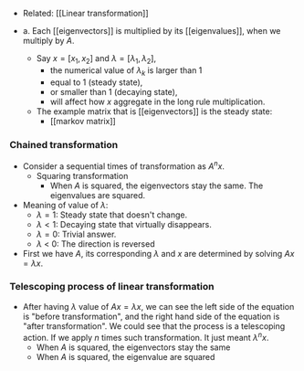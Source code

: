 - Related: [[Linear transformation]]

- a. Each [[eigenvectors]] is multiplied by its [[eigenvalues]], when we multiply by $A$. 
	- Say $x = [x_1, x_2]$ and $\lambda = [\lambda_1, \lambda_2]$, 
		- the numerical value of $\lambda_k$ is larger than 1 
		- equal to 1 (steady state),
		- or smaller than 1  (decaying state), 
		- will affect how $x$ aggregate in the long rule multiplication. 
	- The example matrix that is [[eigenvectors]] is the steady state:
		- [[markov matrix]]


### Chained transformation 
- Consider a sequential times of transformation as $A^n x$.
	- Squaring transformation
		- When $A$ is squared, the eigenvectors stay the same. The eigenvalues are squared. 
- Meaning of value of $\lambda$:
	- $\lambda = 1$: Steady state that doesn't change. 
	- $\lambda < 1$: Decaying state  that virtually disappears. 
	- $\lambda = 0$: Trivial answer. 
	- $\lambda$ < 0: The direction is reversed 
- First we have $A$, its corresponding $\lambda$ and $x$  are determined by solving $Ax = \lambda x$.

### Telescoping process of linear transformation
- After having $\lambda$ value of $Ax = \lambda x$, we can see the left side of the equation is "before transformation", and the right hand side of the equation is "after transformation". We could see that the process is a telescoping action. If we apply $n$ times such transformation. It just meant $\lambda^n x$.
	- When $A$ is squared, the eigenvectors stay the same
	- When $A$ is squared, the eigenvalue are squared